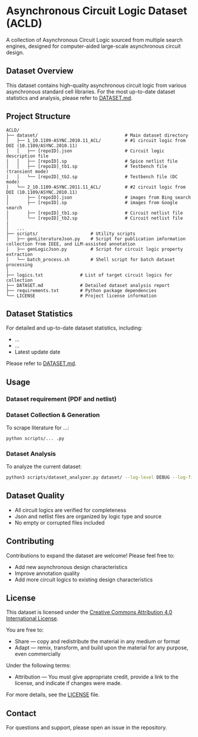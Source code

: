 # Asynchronous Circuit Logic Dataset (ACLD)

A collection of Asynchronous Circuit Logic sourced from multiple search engines, designed for computer-aided large-scale asynchronous circuit design.

## Dataset Overview

This dataset contains high-quality asynchronous circuit logic from various asynchronous standard cell libraries. For the most up-to-date dataset statistics and analysis, please refer to [DATASET.md](DATASET.md).

## Project Structure

```
ACLD/
├── dataset/                                 # Main dataset directory
│   ├── 1_10.1109-ASYNC.2010.11_ACL/         # #1 circuit logic from DOI (10.1109/ASYNC.2010.11)
│   │   ├── [repoID].json                    # Circuit logic description file
|   │   ├── [repoID].sp                      # Spice netlist file
│   │   ├── [repoID]_tb1.sp                  # Testbench file (transient mode)
│   │   └── [repoID]_tb2.sp                  # Testbench file (DC mode)
│   └── 2_10.1109-ASYNC.2011.11_ACL/         # #2 circuit logic from DOI (10.1109/ASYNC.2010.11)
│       ├── [repoID].json                    # images from Bing search
│       ├── [repoID].sp                      # images from Google search
│       ├── [repoID]_tb1.sp                  # Circuit netlist file
│       └── [repoID]_tb2.sp                  # Circuit netlist file
|       
│   ...
├── scripts/                    # Utility scripts
│   ├── genLiteratureJson.py    # Script for publication imformation collection from IEEE, and LLM-assisted annotation 
│   ├── genLogicJson.py         # Script for circuit logic property extraction
│   └── batch_process.sh        # Shell script for batch dataset processing
│
├── logics.txt              # List of target circuit logics for collection
├── DATASET.md              # Detailed dataset analysis report
├── requirements.txt        # Python package dependencies
└── LICENSE                 # Project license information
```

## Dataset Statistics

For detailed and up-to-date dataset statistics, including:
- ...
- ...
- Latest update date

Please refer to [DATASET.md](DATASET.md).

## Usage

### Dataset requirement (PDF and netlist)

### Dataset Collection & Generation

To scrape literature for ...:
```bash
python scripts/... .py
```

### Dataset Analysis

To analyze the current dataset:
```bash
python3 scripts/dataset_analyzer.py dataset/ --log-level DEBUG --log-file analysis.log --img-dir imgs --output DATASET.md
```

## Dataset Quality

- All circuit logics are verified for completeness
- Json and netlist files are organized by logic type and source
- No empty or corrupted files included

## Contributing

Contributions to expand the dataset are welcome! Please feel free to:
- Add new asynchronous design characteristics
- Improve annotation quality
- Add more circuit logics to existing design characteristics

## License

This dataset is licensed under the [Creative Commons Attribution 4.0 International License](http://creativecommons.org/licenses/by/4.0/).

You are free to:
- Share — copy and redistribute the material in any medium or format
- Adapt — remix, transform, and build upon the material for any purpose, even commercially

Under the following terms:
- Attribution — You must give appropriate credit, provide a link to the license, and indicate if changes were made.

For more details, see the [LICENSE](LICENSE) file.

## Contact

For questions and support, please open an issue in the repository. 
